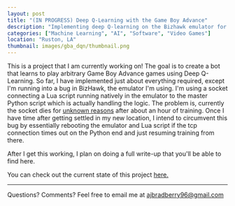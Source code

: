 ```yaml
---
layout: post
title: "(IN PROGRESS) Deep Q-Learning with the Game Boy Advance"
description: "Implementing deep Q-learning on the Bizhawk emulator for use with any GBA game."
categories: ["Machine Learning", "AI", "Software", "Video Games"]
location: "Ruston, LA"
thumbnail: images/gba_dqn/thumbnail.png
---
```



This is a project that I am currently working on! The goal is to create a bot that learns to play arbitrary Game Boy Advance games using Deep Q-Learning. So far, I have implemented just about everything required, except I'm running into a bug in BizHawk, the emulator I'm using. I'm using a socket connecting a Lua script running natively in the emulator to the master Python script which is actually handling the logic. The problem is, currently the socket dies for [unknown reasons](https://github.com/TASVideos/BizHawk/issues/1174) after about an hour of training. Once I have time after getting settled in my new location, I intend to circumvent this bug by essentially rebooting the emulator and Lua script if the tcp connection times out on the Python end and just resuming training from there. 

After I get this working, I plan on doing a full write-up that you'll be able to find here.

You can check out the current state of this project [here.](https://github.com/ajbradberry96/GBA-DQN) 

*****
Questions? Comments? Feel free to email me at [ajbradberry96@gmail.com]

[ajbradberry96@gmail.com]: mailto:ajbradberry96@gmail.com

